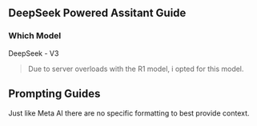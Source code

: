 ## DeepSeek Powered Assitant Guide

### Which Model

DeepSeek - V3

> Due to server overloads with the R1 model, i opted for this model.

## Prompting Guides

Just like Meta AI there are no specific formatting to best provide context.